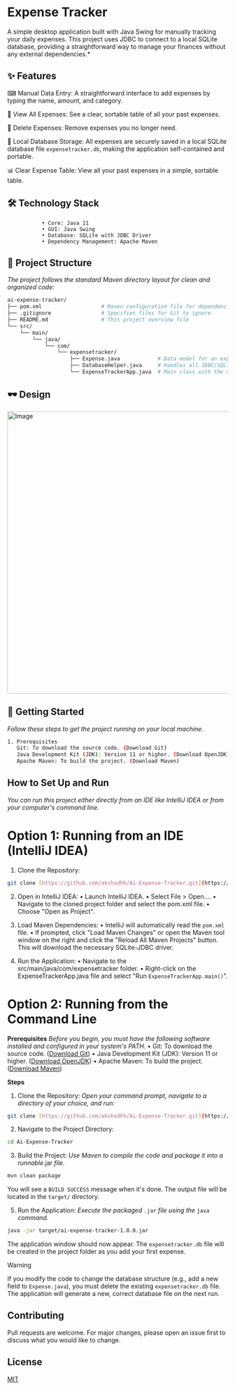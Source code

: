 # Expense Tracker
A simple desktop application built with Java Swing for manually tracking your daily expenses. This project uses JDBC to connect to a local SQLite database, providing a straightforward way to manage your finances without any external dependencies.*

## ✨ Features

⌨ Manual Data Entry: A straightforward interface to add expenses by typing the name, amount, and category.

💯 View All Expenses: See a clear, sortable table of all your past expenses.

🚮 Delete Expenses: Remove expenses you no longer need.

📁 Local Database Storage: All expenses are securely saved in a local SQLite database file `expensetracker.db`, making the application self-contained and portable.

📊 Clear Expense Table: View all your past expenses in a simple, sortable table.

## 🛠️ Technology Stack
               • Core: Java 11
               • GUI: Java Swing
               • Database: SQLite with JDBC Driver
               • Dependency Management: Apache Maven

## 📂 Project Structure

*The project follows the standard Maven directory layout for clean and organized code:*
```bash
ai-expense-tracker/
├── pom.xml                   # Maven configuration file for dependencies
├── .gitignore                # Specifies files for Git to ignore
├── README.md                 # This project overview file
└── src/
    └── main/
        └── java/
            └── com/
                └── expensetracker/
                    ├── Expense.java            # Data model for an expense
                    ├── DatabaseHelper.java     # Handles all JDBC/SQLite operations
                    └── ExpenseTrackerApp.java  # Main class with the Swing GUI
```

## 🕶 Design
<img width="784" height="643" alt="Image" src="https://github.com/user-attachments/assets/9584f7f7-d3a6-4f32-9a80-990c9f6e6aca" />

## 🚀 Getting Started

*Follow these steps to get the project running on your local machine.*
```bash
1. Prerequisites
   Git: To download the source code. (Download Git)
   Java Development Kit (JDK): Version 11 or higher. (Download OpenJDK)
   Apache Maven: To build the project. (Download Maven)
 ``` 

## How to Set Up and Run

*You can run this project either directly from an IDE like IntelliJ IDEA or from your computer's command line.*

# Option 1: Running from an IDE (IntelliJ IDEA)

1. Clone the Repository:
```bash
git clone [https://github.com/akshxdhh/Ai-Expense-Tracker.git](https://github.com/akshxdhh/Ai-Expense-Tracker.git)
```
2. Open in IntelliJ IDEA:
      • Launch IntelliJ IDEA.
      • Select File > Open....
      • Navigate to the cloned project folder and select the pom.xml file.
      • Choose "Open as Project".

3. Load Maven Dependencies:
      • IntelliJ will automatically read the `pom.xml` file.
      • If prompted, click "Load Maven Changes" or open the Maven tool window on the right and click the "Reload All Maven Projects" button. This will download the necessary SQLite-JDBC driver.

4. Run the Application:
      • Navigate to the src/main/java/com/expensetracker folder.
      • Right-click on the ExpenseTrackerApp.java file and select "Run `ExpenseTrackerApp.main()`".

# Option 2: Running from the Command Line

**Prerequisites**
*Before you begin, you must have the following software installed and configured in your system's PATH.*
      • Git: To download the source code. ([Download Git](https://git-scm.com/downloads))
      • Java Development Kit (JDK): Version 11 or higher. ([Download OpenJDK](https://adoptium.net/))
      • Apache Maven: To build the project. ([Download Maven](https://maven.apache.org/download.cgi))

**Steps**

1. Clone the Repository:
*Open your command prompt, navigate to a directory of your choice, and run:*
```bash
git clone [https://github.com/akshxdhh/Ai-Expense-Tracker.git](https://github.com/akshxdhh/Ai-Expense-Tracker.git)
```
2. Navigate to the Project Directory:
```bash
cd Ai-Expense-Tracker
```

3. Build the Project:
*Use Maven to compile the code and package it into a runnable*.jar *file.*
```bash
mvn clean package
```
You will see a `BUILD SUCCESS` message when it's done. The output file will be located in the `target/` directory.

5. Run the Application:
*Execute the packaged* `.jar` *file using the* `java` *command.*
```bash
java -jar target/ai-expense-tracker-1.0.0.jar
```

The application window should now appear. The `expensetracker.db` file will be created in the project folder as you add your first expense.

> [!WARNING]
>If you modify the code to change the database structure (e.g., add a new field to `Expense.java`), you must delete the existing `expensetracker.db` file. The application will generate a new, correct database file on the next run.

## Contributing

Pull requests are welcome. For major changes, please open an issue first
to discuss what you would like to change.

## License

[MIT](https://choosealicense.com/licenses/mit/)
